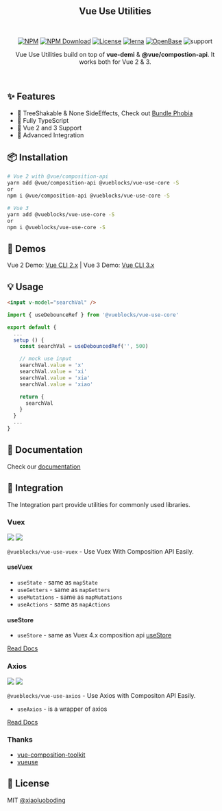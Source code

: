 <!-- <a href="https://github.com/vueblocks/vue-use-utilities">
    <img src="./docs/_media/icon.svg" width="152">
</a> -->
<h2 align="center">Vue Use Utilities</h2>
<br>
<div align="center">
    
[![NPM][npmBadge]][npmUrl]
[![NPM Download][npmDtBadge]][npmDtUrl]
[![License][licenseBadge]][licenseUrl]
[![lerna][lernaBadge]][lernaUrl]
[![OpenBase][openbaseBadge]][openbaseUrl]
![support][supportBadge]

</div>

<p align="center">
  Vue Use Utilities build on top of <strong>vue-demi</strong> & <strong>@vue/compostion-api</strong>. It works both for Vue 2 & 3.
</p>
<br>

[npmBadge]:https://img.shields.io/npm/v/@vueblocks/vue-use-core.svg?maxAge=2592000
[npmUrl]:https://www.npmjs.com/package/@vueblocks/vue-use-core

[npmDtBadge]:https://img.shields.io/npm/dt/@vueblocks/vue-use-core.svg
[npmDtUrl]:https://www.npmjs.com/package/@vueblocks/vue-use-core

[licenseBadge]:https://img.shields.io/badge/license-MIT-blue.svg
[licenseUrl]:https://raw.githubusercontent.com/vueblocks/vue-use-utilities/master/LICENSE

[openbaseBadge]:https://badges.openbase.io/js/rating/@vueblocks/vue-use-vuex.svg
[openbaseUrl]:https://openbase.io/js/@vueblocks/vue-use-vuex?utm_source=embedded&utm_medium=badge&utm_campaign=rate-badge

[supportBadge]:https://img.shields.io/badge/support-2%263-%234FC08D?style=flat&logo=Vue.js

[lernaBadge]:https://img.shields.io/badge/maintained%20with-lerna-cc00ff.svg
[lernaUrl]:https://lerna.js.org/
</p>

## ✨ Features

* 🌳 TreeShakable & None SideEffects, Check out [Bundle Phobia](https://bundlephobia.com/result?p=@vueblocks/vue-use-core)
* 💪 Fully TypeScript
* 🤟 Vue 2 and 3 Support
* 🧩 Advanced Integration

## 📦 Installation

```bash
# Vue 2 with @vue/composition-api
yarn add @vue/composition-api @vueblocks/vue-use-core -S
or
npm i @vue/composition-api @vueblocks/vue-use-core -S

# Vue 3
yarn add @vueblocks/vue-use-core -S
or
npm i @vueblocks/vue-use-core -S
```

## 🦄️ Demos

Vue 2 Demo: [Vue CLI 2.x](./examples/vue2-demo/README.md)  |  Vue 3 Demo: [Vue CLI 3.x](./examples/vue3-demo/README.md)

## 💡 Usage

```html
<input v-model="searchVal" />
```

```js
import { useDebounceRef } from '@vueblocks/vue-use-core'

export default {
  ...
  setup () {
    const searchVal = useDebouncedRef('', 500)

    // mock use input
    searchVal.value = 'x'
    searchVal.value = 'xi'
    searchVal.value = 'xia'
    searchVal.value = 'xiao'

    return {
      searchVal
    }
  }
  ...
}
```

## 📖 Documentation

Check our [documentation](https://vue-use-utilities.vercel.app/)

## 🧩 Integration

The Integration part provide utilities for commonly used libraries.

### Vuex

<a href="https://www.npmjs.com/package/@vueblocks/vue-use-vuex"><img src="https://img.shields.io/npm/v/@vueblocks/vue-use-vuex.svg?maxAge=2592000"></a>
<a href="https://www.npmjs.com/package/@vueblocks/vue-use-vuex"><img src="https://img.shields.io/npm/dt/@vueblocks/vue-use-vuex.svg"></a>

`@vueblocks/vue-use-vuex` - Use Vuex With Composition API Easily.

#### useVuex

* `useState` - same as `mapState`
* `useGetters` - same as `mapGetters`
* `useMutations` - same as `mapMutations`
* `useActions` - same as `mapActions`

#### useStore

* `useStore` - same as Vuex 4.x composition api [useStore](https://next.vuex.vuejs.org/guide/composition-api.html)

[Read Docs](./packages/vuex/README.md)

### Axios

<a href="https://www.npmjs.com/package/@vueblocks/vue-use-axios"><img src="https://img.shields.io/npm/v/@vueblocks/vue-use-axios.svg?maxAge=2592000"></a>
<a href="https://www.npmjs.com/package/@vueblocks/vue-use-axios"><img src="https://img.shields.io/npm/dt/@vueblocks/vue-use-axios.svg"></a>

`@vueblocks/vue-use-axios` - Use Axios with Compositon API Easily.

* `useAxios` - is a wrapper of axios

[Read Docs](./packages/axios/README.md)

### Thanks

* [vue-composition-toolkit](https://github.com/HcySunYang/vue-composition-toolkit)
* [vueuse](https://github.com/antfu/vueuse)

## 📄 License

MIT [@xiaoluoboding](https://github.com/xiaoluoboding)
